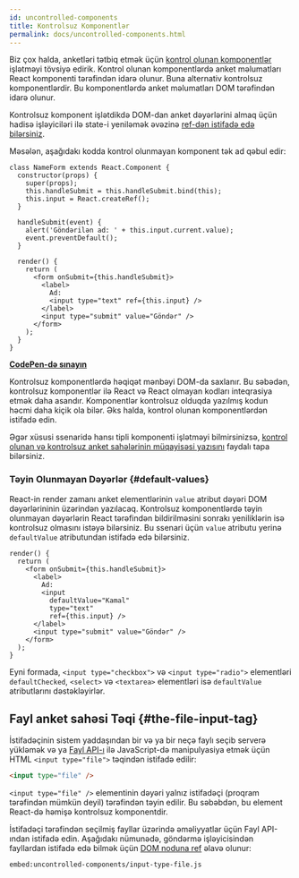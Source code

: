 ```yaml
---
id: uncontrolled-components
title: Kontrolsuz Komponentlər
permalink: docs/uncontrolled-components.html
---
```


Biz çox halda, anketləri tətbiq etmək üçün [kontrol olunan komponentlər](/docs/forms.html#controlled-components) işlətməyi tövsiyə edirik. Kontrol olunan komponentlərdə anket məlumatları React komponenti tərəfindən idarə olunur. Buna alternativ kontrolsuz komponentlərdir. Bu komponentlərdə anket məlumatları DOM tərəfindən idarə olunur.

Kontrolsuz komponent işlətdikdə DOM-dan anket dəyərlərini almaq üçün hadisə işləyiciləri ilə state-i yeniləmək əvəzinə [ref-dən istifadə edə bilərsiniz](/docs/refs-and-the-dom.html).

Məsələn, aşağıdakı kodda kontrol olunmayan komponent tək ad qəbul edir:

```javascript{5,9,18}
class NameForm extends React.Component {
  constructor(props) {
    super(props);
    this.handleSubmit = this.handleSubmit.bind(this);
    this.input = React.createRef();
  }

  handleSubmit(event) {
    alert('Göndərilən ad: ' + this.input.current.value);
    event.preventDefault();
  }

  render() {
    return (
      <form onSubmit={this.handleSubmit}>
        <label>
          Ad:
          <input type="text" ref={this.input} />
        </label>
        <input type="submit" value="Göndər" />
      </form>
    );
  }
}
```

[**CodePen-də sınayın**](https://codepen.io/gaearon/pen/WooRWa?editors=0010)

Kontrolsuz komponentlərdə həqiqət mənbəyi DOM-da saxlanır. Bu səbədən, kontrolsuz komponentlər ilə React və React olmayan kodları inteqrasiya etmək daha asandır. Komponentlər kontrolsuz olduqda yazılmış kodun həcmi daha kiçik ola bilər. Əks halda, kontrol olunan komponentlərdən istifadə edin.

Əgər xüsusi ssenaridə hansı tipli komponenti işlətməyi bilmirsinizsə, [kontrol olunan və kontrolsuz anket sahələrinin müqayisəsi yazısını](https://goshakkk.name/controlled-vs-uncontrolled-inputs-react/) faydalı tapa bilərsiniz.

### Təyin Olunmayan Dəyərlər {#default-values}

React-in render zamanı anket elementlərinin `value` atribut dəyəri DOM dəyərlərininin üzərindən yazılacaq. Kontrolsuz komponentlərdə təyin olunmayan dəyərlərin React tərəfindən bildirilməsini sonrakı yeniliklərin isə kontrolsuz olmasını istəyə bilərsiniz. Bu ssenari üçün `value` atributu yerinə `defaultValue` atributundan istifadə edə bilərsiniz.

```javascript{7}
render() {
  return (
    <form onSubmit={this.handleSubmit}>
      <label>
        Ad:
        <input
          defaultValue="Kamal"
          type="text"
          ref={this.input} />
      </label>
      <input type="submit" value="Göndər" />
    </form>
  );
}
```

Eyni formada, `<input type="checkbox">` və `<input type="radio">` elementləri `defaultChecked`, `<select>` və `<textarea>` elementləri isə `defaultValue` atributlarını dəstəkləyirlər.

## Fayl anket sahəsi Təqi {#the-file-input-tag}

İstifadəçinin sistem yaddaşından bir və ya bir neçə faylı seçib serverə yükləmək və ya [Fayl API-ı](https://developer.mozilla.org/en-US/docs/Web/API/File/Using_files_from_web_applications) ilə JavaScript-də manipulyasiya etmək üçün HTML  `<input type="file">` təqindən istifadə edilir:

```html
<input type="file" />
```

`<input type="file" />` elementinin dəyəri yalnız istifadəçi (proqram tərəfindən mümkün deyil) tərəfindən təyin edilir. Bu səbəbdən, bu element React-də həmişə kontrolsuz komponentdir.

İstifadəçi tərəfindən seçilmiş fayllar üzərində əməliyyatlar üçün Fayl API-ından istifadə edin. Aşağıdakı nümunədə, göndərmə işləyicisindən fayllardan istifadə edə bilmək üçün [DOM noduna ref](/docs/refs-and-the-dom.html) əlavə olunur:

`embed:uncontrolled-components/input-type-file.js`

[](codepen://uncontrolled-components/input-type-file)

